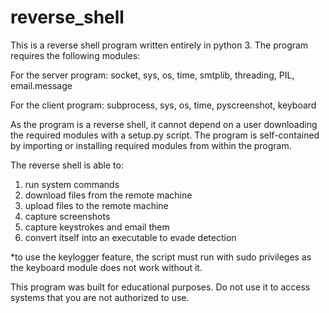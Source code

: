 # reverse_shell
This is a reverse shell program written entirely in python 3.
The program requires the following modules:

For the server program:
socket,
sys,
os,
time,
smtplib,
threading,
PIL,
email.message

For the client program:
subprocess,
sys,
os,
time,
pyscreenshot,
keyboard

As the program is a reverse shell, it cannot depend on a user downloading the required modules with a setup.py script.
The program is self-contained by importing or installing required modules from within the program.

The reverse shell is able to:
1) run system commands
2) download files from the remote machine
3) upload files to the remote machine
4) capture screenshots
5) capture keystrokes and email them
6) convert itself into an executable to evade detection

*to use the keylogger feature, the script must run with sudo privileges as the keyboard module does not work without it.

This program was built for educational purposes. Do not use it to access systems that you are not authorized to use.
